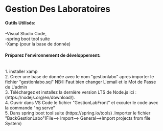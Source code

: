 # Gestion Des Laboratoires

#### Outils Utilisés:<br />
-Visual Studio Code,<br /> 
-spring boot tool suite<br /> 
-Xamp (pour la base de donnée)<br /> 

#### Préparez l'environnement de développement:
<br /> 
1. installer xamp <br />
2. Creer une base de donnée avec le nom "gestionlabo" apres importer le fichier "gestionlabo.sql" 
	NB:Il Faut bien changer L'email et le Mot de Passe de L'admin<br />
3. Téléchargez et installez la dernière version LTS de Node.js ici :(https://nodejs.org/en/download/).<br />
4. Ouvrir dans VS Code le fichier "GestionLabFront" et excuter le code avec la commande "ng serve" <br />
5. Dans spring boot tool suite (https://spring.io/tools) .Importer le fichier "BackGestionLabo"(File--> Import--> General-->Import projects from file System)

<br /> 
